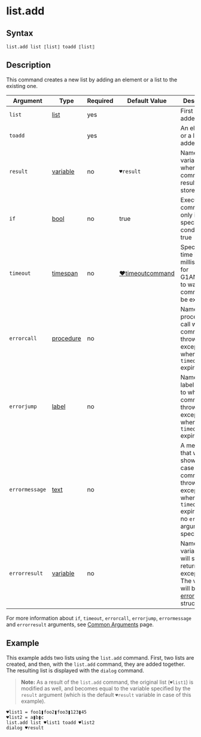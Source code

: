﻿# list.add

## Syntax

```G1ANT
list.add list ⟦list⟧ toadd ⟦list⟧
```

## Description

This command creates a new list by adding an element or a list to the existing one.

| Argument | Type | Required | Default Value | Description |
| -------- | ---- | -------- | ------------- | ----------- |
|`list`| [list](G1ANT.Language/G1ANT.Language/Structures/ListStructure.md) | yes | | First list to be added |
|`toadd`|  | yes |  | An element or a list to be added |
| `result`       | [variable](G1ANT.Language/G1ANT.Language/Structures/VariableStructure.md) | no       | `♥result`                                                   | Name of a variable where the command's result will be stored |
| `if`           | [bool](G1ANT.Language/G1ANT.Language/Structures/BooleanStructure.md) | no       | true                                                        | Executes the command only if a specified condition is true   |
| `timeout`      | [timespan](G1ANT.Language/G1ANT.Language/Structures/TimeSpanStructure.md) | no       | [♥timeoutcommand](G1ANT.Language/G1ANT.Addon.Core/Variables/TimeoutCommandVariable.md) | Specifies time in milliseconds for G1ANT.Robot to wait for the command to be executed |
| `errorcall`    | [procedure](G1ANT.Language/G1ANT.Language/Structures/ProcedureStructure.md) | no       |                                                             | Name of a procedure to call when the command throws an exception or when a given `timeout` expires |
| `errorjump`    | [label](G1ANT.Language/G1ANT.Language/Structures/LabelStructure.md) | no       |                                                             | Name of the label to jump to when the command throws an exception or when a given `timeout` expires |
| `errormessage` | [text](G1ANT.Language/G1ANT.Language/Structures/TextStructure.md) | no       |                                                             | A message that will be shown in case the command throws an exception or when a given `timeout` expires, and no `errorjump` argument is specified |
| `errorresult`  | [variable](G1ANT.Language/G1ANT.Language/Structures/VariableStructure.md) | no       |                                                             | Name of a variable that will store the returned exception. The variable will be of [error](G1ANT.Language/G1ANT.Language/Structures/ErrorStructure.md) structure  |

For more information about `if`, `timeout`, `errorcall`, `errorjump`, `errormessage` and `errorresult` arguments, see [Common Arguments](G1ANT.Manual/appendices/common-arguments.md) page.

## Example

This example adds two lists using the `list.add` command. First, two lists are created, and then, with the `list.add` command, they are added together. The resulting list is displayed with the `dialog` command.

>**Note:** As a result of the `list.add` command, the original list (`♥list1`) is modified as well, and becomes equal to the variable specified by the `result` argument (which is the default `♥result` variable in case of this example).

```G1ANT
♥list1 = foo1❚foo2❚foo3❚123❚45
♥list2 = a❚b❚c
list.add list ♥list1 toadd ♥list2
dialog ♥result
```

